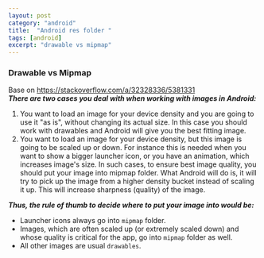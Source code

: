 ```yaml
---
layout: post
category: "android"
title:  "Android res folder "
tags: [android]
excerpt: "drawable vs mipmap"
---
```


### Drawable vs Mipmap
Base on https://stackoverflow.com/a/32328336/5381331  
***There are two cases you deal with when working with images in Android:***
1. You want to load an image for your device density and you are going to use it "as is", without changing its actual size. In this case you should work with drawables and Android will give you the best fitting image.
2. You want to load an image for your device density, but this image is going to be scaled up or down. For instance this is needed when you want to show a bigger launcher icon, or you have an animation, which increases image's size. In such cases, to ensure best image quality, you should put your image into mipmap folder. What Android will do is, it will try to pick up the image from a higher density bucket instead of scaling it up. This will increase sharpness (quality) of the image.

***Thus, the rule of thumb to decide where to put your image into would be:***
- Launcher icons always go into `mipmap` folder.
- Images, which are often scaled up (or extremely scaled down) and whose quality is critical for the app, go into `mipmap` folder as well.
- All other images are usual `drawables`.